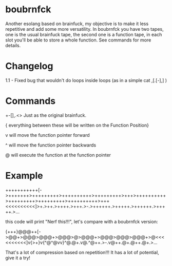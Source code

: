 # boubrnfck
Another esolang based on brainfuck, my objective is to make it less repetitive and add some more versatility. In boubrnfck you have two tapes, one is the usual brainfuck tape, the second one is a function tape, in each slot you'll be able to store a whole function. See commands for more details.

# Changelog
1.1 - Fixed bug that wouldn't do loops inside loops (as in a simple cat ,[.[-],] ) 

# Commands
+-[],.<> Just as the original brainfuck.

{ everything between these will be written on the Function Position}

v will move the function pointer forward 

^ will move the function pointer backwards

@ will execute the function at the function pointer

# Example

+++++++++++[->+++++++>+++++++++>++++++++++>+++++++++>+++>++++++++++>+++++++++>+++++++++>++++++++++>+++<<<<<<<<<<]>+.>++.>++++.>+++.>-.>++++++.>+++++.>++++++.>+++++.>...

this code will print "Nerf this!!!", let's compare with a boubrnfck version:

{+++}@@@++[->@@+>@@@>@@@+>@@@>@>@@@+>@@@>@@@>@@@+>@<<<<<<<<<<]v{>+}v{^@^@vv}^@.@+.v@.^@++.>-.v@++.@+.@++.@+.>...

That's a lot of compression based on repetition!!! It has a lot of potential, give it a try!
